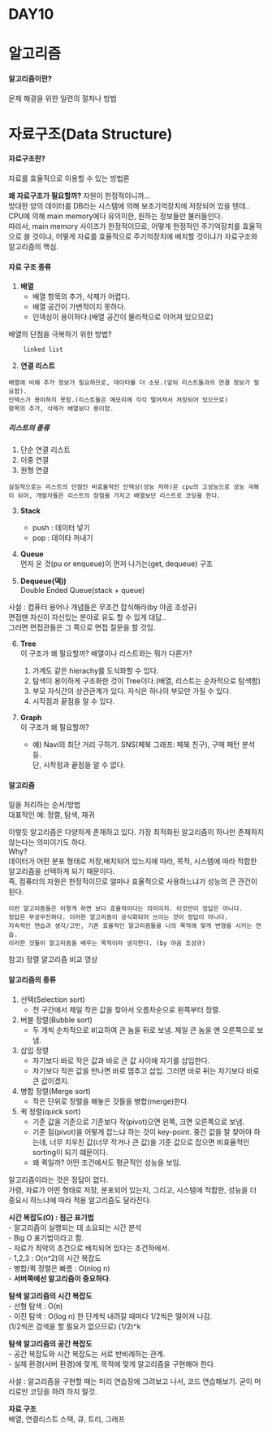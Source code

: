 # DAY10
# 알고리즘
#### 알고리즘이란?
문제 해결을 위한 일련의 절차나 방법
# 자료구조(Data Structure)
#### 자료구조란?
자료를 효율적으로 이용할 수 있는 방법론

**왜 자료구조가 필요할까?**
자원이 한정적이니까...  
방대한 양의 데이터를 DB라는 시스템에 의해 보조기억장치에 저장되어 있을 텐데..  
CPU에 의해 main memory에다 유의미한, 원하는 정보들만 불러들인다.  
따라서, main memory 사이즈가 한정적이므로, 어떻게 한정적인 주기억장치를 효율적으로 쓸 것이냐, 어떻게 자료를 효율적으로 주기억장치에 배치할 것이냐가 자료구조와 알고리즘의 핵심.  

#### 자료 구조 종류
1. **배열**
	- 배열 항목의 추가, 삭제가 어렵다.  
	- 배열 공간이 가변적이지 못하다.  
	- 인덱싱이 용이하다.(배열 공간이 물리적으로 이어져 있으므로)

배열의 단점을 극복하기 위한 방법?
```
	linked list  
```

2. **연결 리스트**
```
배열에 비해 추가 정보가 필요하므로, 데이타를 더 소모.(앞뒤 리스트들과의 연결 정보가 필요함).  
인덱스가 용이하지 못함.(리스트들은 메모리에 각각 떨어져서 저장되어 있으므로)   
항목의 추가, 삭제가 배열보다 용이함.  
```
##### 리스트의 종류
1. 단순 연결 리스트
2. 이중 연결
3. 원형 연결

```
실질적으로는 리스트의 단점인 비효율적인 인덱싱(성능 저하)은 cpu의 고성능으로 성능 극복이 되어, 개발자들은 리스트의 장점을 가지고 배열보단 리스트로 코딩을 한다.
```

3. **Stack**  
	- push : 데이터 넣기  
	- pop : 데이타 꺼내기  

4. **Queue**  
먼저 온 것(pu or enqueue)이 먼저 나가는(get, dequeue) 구조  

5. **Dequeue(덱))**  
Double Ended Queue(stack + queue)  

사설 : 컴퓨터 용어나 개념들은 무조건 잡식해라(by 야곰 조성규)  
면접땐 자신이 자신있는 분야로 유도 할 수 있게 대답..  
그러면 면접관들은 그 쪽으로 면접 질문을 할 것임.  

6. **Tree**  
이 구조가 왜 필요할까? 배열이나 리스트와는 뭐가 다른가?  
	1. 가계도 같은 hierachy를 도식화할 수 있다.  
	2. 탐색이 용이하게 구조화한 것이 Tree이다.(배열, 리스트는 순차적으로 탐색함)  
	3. 부모 자식간의 상관관계가 있다. 자식은  하나의 부모만 가질 수 있다.   
	4. 시작점과 끝점을 알 수 있다.  

7. **Graph**  
이 구조가 왜 필요할까?  
	- 예) Navi의 최단 거리 구하기.  SNS(페북 그래프: 페북 친구), 구매 패턴 분석 등.  
단, 시작점과 끝점을 알 수 없다.  

#### 알고리즘
일을 처리하는 순서/방법  
대표적인 예: 정렬, 탐색, 재귀   

이렇듯 알고리즘은 다양하게 존재하고 있다. 가장 최적화된 알고리즘이 하나만 존재하지 않는다는 의미이기도 하다.  
Why?  
데이터가 어떤 분포 형태로 저장,배치되어 있느지에 따라, 목적, 시스템에 따라 적합한 알고리즘을 선택하게 되기 때문이다.   
즉, 컴퓨터의 자원은 한정적이므로 얼마나 효율적으로 사용하느냐가 성능의 큰 관건이 된다.  

```
이런 알고리즘들은 이렇게 하면 보다 효율적이다는 의미이지. 이것만이 정답은 아니다.   
정답은 무궁무진하다. 이러한 알고리즘이 공식화되어 쓰이는 것이 정답이 아니다.  
지속적인 연습과 생각/고민, 기존 효율적인 알고리즘들을 나의 목적에 맞게 변형을 시키는 연습.  
이러한 것들이 알고리즘을 배우는 목적이라 생각한다. (by 야곰 조성규)     
```

참고) 정렬 알고리즘 비교 영상  

#### 알고리즘의 종류
1. 선택(Selection sort)  
	- 전 구간에서 제일 작은 값을 찾아서 오름차순으로 왼쪽부터 정렬.  
2. 버블 정렬(Bubble sort)  
	- 두 개씩 순차적으로 비교하여 큰 놈을 뒤로 보냄. 제일 큰 놈을 맨 오른쪽으로 보냄.  
3. 삽입 정렬
 	- 자기보다 바로 작은 값과 바로 큰 값 사이에 자기를 삽입한다.  
	- 자기보다 작은 값을 만나면 바로 멈추고 삽입. 그러면 바로 뒤는 자기보다 바로 큰 값이겠지.  
4. 병합 정렬(Merge sort)
	- 작은 단위로 정렬을 해놓은 것들을 병합(merge)한다.  
5. 퀵 정렬(quick sort)
	- 기준 값을 기준으로 기준보다 작(pivot)으면 왼쪽, 크면 오른쪽으로 보냄.  
	- 기준 점(pivot)을 어떻게 잡느냐 하는 것이 key-point. 중간 값을 잘 찾아야 하는데, 너무 치우친 값(너무 작거나 큰 값)을 기준 값으로 잡으면 비효율적인 sorting이 되기 떄문이다.   
	-	왜 퀵일까? 어떤 조건에서도 평균적인 성능을 보임.  

알고리즘이라는 것은 정답이 없다.  
가령, 자료가 어떤 형태로 저장, 분포되어 있는지, 그리고, 시스템에 적합한, 성능을 더 중요시 하느냐에 따라 적용 알고리즘도 달라진다.

**시간 복잡도(O) : 점근 표기법**  
	- 알고리즘이 실행되는 데 소요되는 시간 분석  
	- Big O 표기법이라고 함.  
	- 자료가 최악의 조건으로 배치되어 있다는 조건하에서.  
	- 1,2,3 : O(n^2)의 시간 복잡도  
	- 병합/퀵 정렬은 빠름 : O(nlog n)    
	- __서버쪽에선 알고리즘이 중요하다__.  

**탐색 알고리즘의 시간 복잡도**  
	- 선형 탐색 : O(n)  
	- 이진 탐색 : O(log n) 한 단계씩 내려갈 때마다 1/2씩은 떨어져 나감.  
		(1/2씩은 검색을 할 필요가 없으므로) (1/2)^k  

**탐색 알고리즘의 공간 복잡도**  
	- 공간 복잡도와 시간 복잡도는 서로 반비례하는 관계.  
	- 실제 환경(서버 환경)에 맞게, 목적에 맞게 알고리즘을 구현해야 한다.  

사설 : 알고리즘을 구현할 때는 미리 연습장에 그려보고 나서, 코드 연습해보기. 굳이 머리로만 코딩을 하려 하지 말것.  

**자료 구조**    
배열, 연결리스트 스택, 큐, 트리, 그래프
